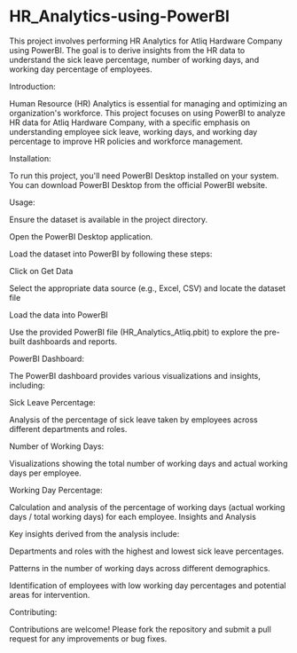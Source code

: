 # HR_Analytics-using-PowerBI

This project involves performing HR Analytics for Atliq Hardware Company using PowerBI. The goal is to derive insights from the HR data to understand the sick leave percentage, number of working days, and working day percentage of employees.

Introduction:

Human Resource (HR) Analytics is essential for managing and optimizing an organization's workforce. This project focuses on using PowerBI to analyze HR data for Atliq Hardware Company, with a specific emphasis on understanding employee sick leave, working days, and working day percentage to improve HR policies and workforce management.


Installation:

To run this project, you'll need PowerBI Desktop installed on your system. You can download PowerBI Desktop from the official PowerBI website.

Usage:

Ensure the dataset is available in the project directory.

Open the PowerBI Desktop application.

Load the dataset into PowerBI by following these steps:

Click on Get Data

Select the appropriate data source (e.g., Excel, CSV) and locate the dataset file

Load the data into PowerBI

Use the provided PowerBI file (HR_Analytics_Atliq.pbit) to explore the pre-built dashboards and reports.

PowerBI Dashboard:

The PowerBI dashboard provides various visualizations and insights, including:

Sick Leave Percentage:

Analysis of the percentage of sick leave taken by employees across different departments and roles.

Number of Working Days: 

Visualizations showing the total number of working days and actual working days per employee.

Working Day Percentage: 

Calculation and analysis of the percentage of working days (actual working days / total working days) for each employee.
Insights and Analysis

Key insights derived from the analysis include:

Departments and roles with the highest and lowest sick leave percentages.

Patterns in the number of working days across different demographics.

Identification of employees with low working day percentages and potential areas for intervention.

Contributing:

Contributions are welcome! Please fork the repository and submit a pull request for any improvements or bug fixes.
